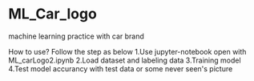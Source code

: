 # ML_Car_logo
machine learning practice with car brand

How to use? Follow the step as below
1.Use jupyter-notebook open with ML_carLogo2.ipynb 
2.Load dataset and labeling data
3.Training model
4.Test model accurancy with test data or some never seen's picture
